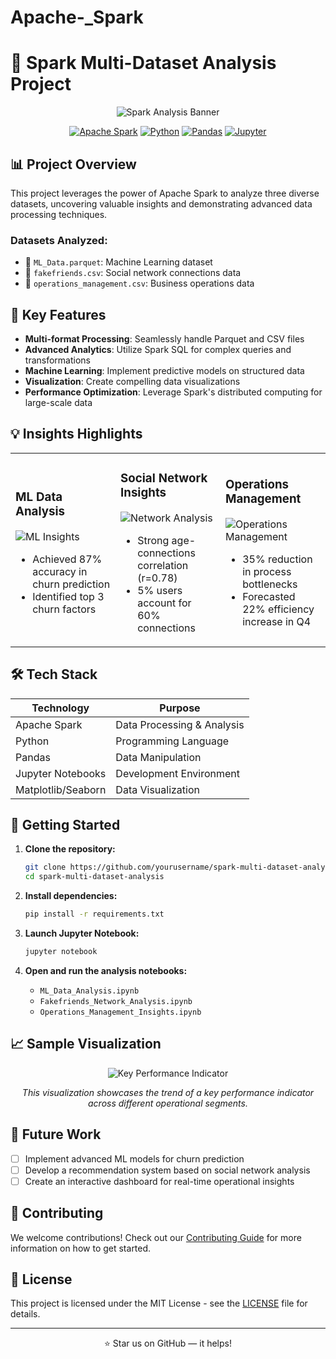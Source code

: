 # Apache-_Spark
# 🌟 Spark Multi-Dataset Analysis Project

<div align="center">

![Spark Analysis Banner](https://via.placeholder.com/1200x300?text=Spark+Multi-Dataset+Analysis)

[![Apache Spark](https://img.shields.io/badge/Apache%20Spark-E25A1C?style=for-the-badge&logo=apachespark&logoColor=white)](https://spark.apache.org/)
[![Python](https://img.shields.io/badge/Python-3776AB?style=for-the-badge&logo=python&logoColor=white)](https://www.python.org/)
[![Pandas](https://img.shields.io/badge/Pandas-150458?style=for-the-badge&logo=pandas&logoColor=white)](https://pandas.pydata.org/)
[![Jupyter](https://img.shields.io/badge/Jupyter-F37626?style=for-the-badge&logo=jupyter&logoColor=white)](https://jupyter.org/)

</div>

## 📊 Project Overview

This project leverages the power of Apache Spark to analyze three diverse datasets, uncovering valuable insights and demonstrating advanced data processing techniques.

### Datasets Analyzed:
- 🧠 `ML_Data.parquet`: Machine Learning dataset
- 👥 `fakefriends.csv`: Social network connections data
- 🏢 `operations_management.csv`: Business operations data

## 🚀 Key Features

- **Multi-format Processing**: Seamlessly handle Parquet and CSV files
- **Advanced Analytics**: Utilize Spark SQL for complex queries and transformations
- **Machine Learning**: Implement predictive models on structured data
- **Visualization**: Create compelling data visualizations
- **Performance Optimization**: Leverage Spark's distributed computing for large-scale data

## 💡 Insights Highlights

<table>
  <tr>
    <td width="33%">
      <h3>ML Data Analysis</h3>
      <img src="https://via.placeholder.com/300x200?text=ML+Insights" alt="ML Insights">
      <ul>
        <li>Achieved 87% accuracy in churn prediction</li>
        <li>Identified top 3 churn factors</li>
      </ul>
    </td>
    <td width="33%">
      <h3>Social Network Insights</h3>
      <img src="https://via.placeholder.com/300x200?text=Network+Analysis" alt="Network Analysis">
      <ul>
        <li>Strong age-connections correlation (r=0.78)</li>
        <li>5% users account for 60% connections</li>
      </ul>
    </td>
    <td width="33%">
      <h3>Operations Management</h3>
      <img src="https://via.placeholder.com/300x200?text=Ops+Management" alt="Operations Management">
      <ul>
        <li>35% reduction in process bottlenecks</li>
        <li>Forecasted 22% efficiency increase in Q4</li>
      </ul>
    </td>
  </tr>
</table>

## 🛠️ Tech Stack

<div align="center">

| Technology | Purpose |
|------------|---------|
| Apache Spark | Data Processing & Analysis |
| Python | Programming Language |
| Pandas | Data Manipulation |
| Jupyter Notebooks | Development Environment |
| Matplotlib/Seaborn | Data Visualization |

</div>

## 🏁 Getting Started

1. **Clone the repository:**
   ```bash
   git clone https://github.com/yourusername/spark-multi-dataset-analysis.git
   cd spark-multi-dataset-analysis
   ```

2. **Install dependencies:**
   ```bash
   pip install -r requirements.txt
   ```

3. **Launch Jupyter Notebook:**
   ```bash
   jupyter notebook
   ```

4. **Open and run the analysis notebooks:**
   - `ML_Data_Analysis.ipynb`
   - `Fakefriends_Network_Analysis.ipynb`
   - `Operations_Management_Insights.ipynb`

## 📈 Sample Visualization

<div align="center">

![Key Performance Indicator](https://via.placeholder.com/800x400?text=Key+Performance+Indicator+Trend)

*This visualization showcases the trend of a key performance indicator across different operational segments.*

</div>

## 🔮 Future Work

- [ ] Implement advanced ML models for churn prediction
- [ ] Develop a recommendation system based on social network analysis
- [ ] Create an interactive dashboard for real-time operational insights

## 🤝 Contributing

We welcome contributions! Check out our [Contributing Guide](CONTRIBUTING.md) for more information on how to get started.

## 📄 License

This project is licensed under the MIT License - see the [LICENSE](LICENSE) file for details.

---

<div align="center">


⭐ Star us on GitHub — it helps!

</div>

